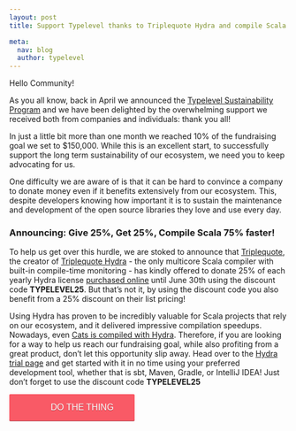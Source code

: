 ```yaml
---
layout: post
title: Support Typelevel thanks to Triplequote Hydra and compile Scala faster!

meta:
  nav: blog
  author: typelevel
---
```


Hello Community!

As you all know, back in April we announced the [Typelevel Sustainability Program](https://typelevel.org/blog/2019/04/24/typelevel-sustainability-program-announcement.html) and we have been delighted by the overwhelming support we received both from companies and individuals: thank you all!

In just a little bit more than one month we reached 10% of the fundraising goal we set to $150,000. While this is an excellent start, to successfully support the long term sustainability of our ecosystem, we need you to keep advocating for us.

One difficulty we are aware of is that it can be hard to convince a company to donate money even if it benefits extensively from our ecosystem. This, despite developers knowing how important it is to sustain the maintenance and development of the open source libraries they love and use every day.

### Announcing: Give 25%, Get 25%, Compile Scala 75% faster!

To help us get over this hurdle, we are stoked to announce that [Triplequote](https://triplequote.com/), the creator of [Triplequote Hydra](https://triplequote.com/hydra) - the only multicore Scala compiler with built-in compile-time monitoring - has kindly offered to donate 25% of each yearly Hydra license [purchased online](https://triplequote.com/hydra/pricing/) until June 30th using the discount code **TYPELEVEL25**. But that’s not it, by using the discount code you also benefit from a 25% discount on their list pricing!


Using Hydra has proven to be incredibly valuable for Scala projects that rely on our ecosystem, and it delivered impressive compilation speedups. Nowadays, even [Cats is compiled with Hydra](https://github.com/typelevel/cats/pull/2848). Therefore, if you are looking for a way to help us reach our fundraising goal, while also profiting from a great product, don’t let this opportunity slip away. Head over to the [Hydra trial page](https://triplequote.com/hydra/trial) and get started with it in no time using your preferred development tool, whether that is sbt, Maven, Gradle, or IntelliJ IDEA! Just don’t forget to use the discount code **TYPELEVEL25**

<a class="dbox-donation-button" href="https://triplequote.com/hydra/checkout" style="background:#F95A66 url(https://d1iczxrky3cnb2.cloudfront.net/white_logo.png) no-repeat 37px center; color: #fff;text-decoration: none;font-family: Verdana,sans-serif;display: inline-block;font-size: 16px;padding: 15px 38px 15px 75px; -webkit-border-radius: 2px; -moz-border-radius: 2px; border-radius: 2px; box-shadow: 0 1px 0 0 #ae3e47; text-shadow: 0 1px rgba(0, 0, 0, 0.3);" >DO THE THING</a>
